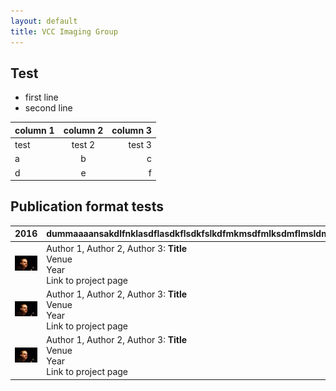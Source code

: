 ```yaml
---
layout: default
title: VCC Imaging Group
---
```


## Test
- first line
- second line

column 1 | column 2 | column 3
-------- | :--------: | --------:
test | test 2 | test 3
a| b | c
d | e | f


## Publication format tests

2016 | dummaaaansakdlfnklasdflasdkflsdkfslkdfmkmsdfmlksdmflmsldmflmsdlkfmlksdmfmlsmdlfmksmdflsmmlkmnalsfdklsdmflsdkfmlsdmflkdsmdfmlkmsfld
 ------- | ------------------------------------------------------------------------------------------------------------------------------
![wh](Images/heidrich.jpg) |  Author 1, Author 2, Author 3: **Title**<br>Venue<br>Year<br>Link to project page
![wh](Images/heidrich.jpg) |  Author 1, Author 2, Author 3: **Title**<br>Venue<br>Year<br>Link to project page
![wh](Images/heidrich.jpg) |  Author 1, Author 2, Author 3: **Title**<br>Venue<br>Year<br>Link to project page



